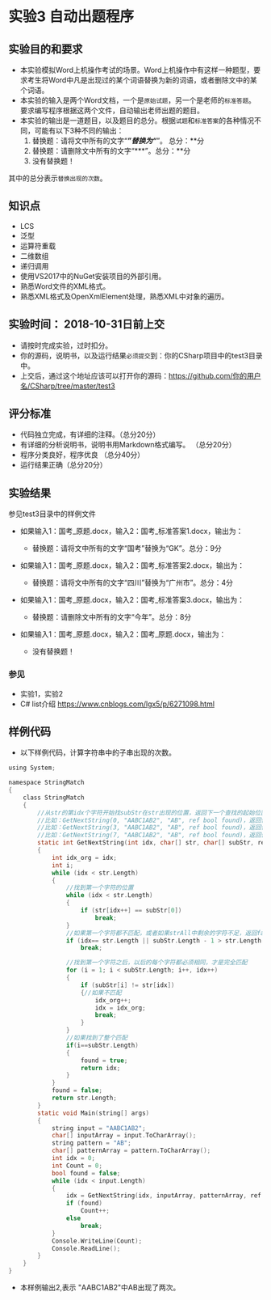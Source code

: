# 实验3 自动出题程序

## 实验目的和要求

- 本实验模拟Word上机操作考试的场景。Word上机操作中有这样一种题型，要求考生将Word中凡是出现过的某个词语替换为新的词语，或者删除文中的某个词语。
- 本实验的输入是两个Word文档，一个是`原始试题`，另一个是老师的`标准答题`。要求编写程序根据这两个文件，自动输出老师出题的题目。
- 本实验的输出是一道题目，以及题目的总分。根据`试题`和`标准答案`的各种情况不同，可能有以下3种不同的输出：
    1. 替换题：请将文中所有的文字“***”替换为“***”。 总分：**分
    2. 替换题：请删除文中所有的文字“***”。总分：**分
    3. 没有替换题！
    
其中的总分表示`替换出现的次数`。

## 知识点
- LCS
- 泛型
- 运算符重载
- 二维数组
- 递归调用
- 使用VS2017中的NuGet安装项目的外部引用。
- 熟悉Word文件的XML格式。
- 熟悉XML格式及OpenXmlElement处理，熟悉XML中对象的遍历。

## 实验时间： 2018-10-31日前上交
- 请按时完成实验，过时扣分。
- 你的源码，说明书，以及运行结果`必须提交`到：你的CSharp项目中的test3目录中。
- 上交后，通过这个地址应该可以打开你的源码：https://github.com/你的用户名/CSharp/tree/master/test3

## 评分标准
- 代码独立完成，有详细的注释。（总分20分）
- 有详细的分析说明书，说明书用Markdown格式编写。 （总分20分）
- 程序分类良好，程序优良 （总分40分）
- 运行结果正确（总分20分）

## 实验结果
    
参见test3目录中的样例文件
    
- 如果输入1：国考_原题.docx，输入2：国考_标准答案1.docx，输出为：
    - 替换题：请将文中所有的文字“国考”替换为“GK”。总分：9分

- 如果输入1：国考_原题.docx，输入2：国考_标准答案2.docx，输出为：
    - 替换题：请将文中所有的文字“四川”替换为“广州市”。总分：4分

- 如果输入1：国考_原题.docx，输入2：国考_标准答案3.docx，输出为：
    - 替换题：请删除文中所有的文字“今年”。总分：8分

- 如果输入1：国考_原题.docx，输入2：国考_原题.docx，输出为：
    - 没有替换题！
    
### 参见
- 实验1，实验2
- C# list介绍  https://www.cnblogs.com/lgx5/p/6271098.html

## 样例代码

- 以下样例代码，计算字符串中的子串出现的次数。

```c
using System;

namespace StringMatch
{
    class StringMatch
    {
        //从str的第idx个字符开始找subStr在str出现的位置，返回下一个查找的起始位置，如果找到，found为true，否则为false
        //比如：GetNextString(0, "AABC1AB2", "AB", ref bool found)，返回值是3,found=true 找到第1个匹配
        //比如：GetNextString(3, "AABC1AB2", "AB", ref bool found)，返回值是7,found=true 找到第2个匹配
        //比如：GetNextString(7, "AABC1AB2", "AB", ref bool found)，返回值是8,found=false 未找到
        static int GetNextString(int idx, char[] str, char[] subStr, ref bool found)
        {
            int idx_org = idx;
            int i;
            while (idx < str.Length)
            {
                //找到第一个字符的位置
                while (idx < str.Length)
                {
                    if (str[idx++] == subStr[0])
                        break;
                }
                //如果第一个字符都不匹配，或者如果strAll中剩余的字符不足，返回false
                if (idx== str.Length || subStr.Length - 1 > str.Length - idx)
                    break;

                //找到第一个字符之后，以后的每个字符都必须相同，才是完全匹配
                for (i = 1; i < subStr.Length; i++, idx++)
                {
                    if (subStr[i] != str[idx])
                    {//如果不匹配
                        idx_org++;
                        idx = idx_org;
                        break;
                    }
                }
                //如果找到了整个匹配
                if(i==subStr.Length)
                {
                    found = true;
                    return idx;
                }
            }
            found = false;
            return str.Length;
        }
        static void Main(string[] args)
        {
            string input = "AABC1AB2";
            char[] inputArray = input.ToCharArray();
            string pattern = "AB";
            char[] patternArray = pattern.ToCharArray();
            int idx = 0;
            int Count = 0;
            bool found = false;
            while (idx < input.Length)
            {
                idx = GetNextString(idx, inputArray, patternArray, ref found);
                if (found)
                    Count++;
                else
                    break;
            }
            Console.WriteLine(Count);
            Console.ReadLine();
        }
    }
}
```
- 本样例输出2,表示 "AABC1AB2"中AB出现了两次。